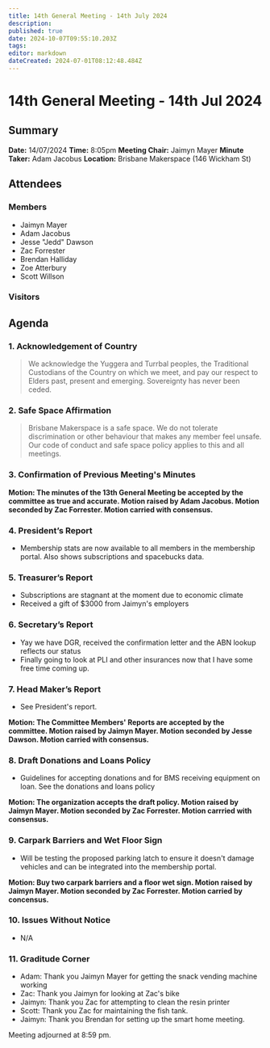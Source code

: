 ```yaml
---
title: 14th General Meeting - 14th July 2024
description: 
published: true
date: 2024-10-07T09:55:10.203Z
tags: 
editor: markdown
dateCreated: 2024-07-01T08:12:48.484Z
---
```


# 14th General Meeting - 14th Jul 2024
## Summary
**Date:** 14/07/2024 
**Time:** 8:05pm
**Meeting Chair:** Jaimyn Mayer
**Minute Taker:** Adam Jacobus
**Location:** Brisbane Makerspace (146 Wickham St)

## Attendees
### Members

- Jaimyn Mayer
- Adam Jacobus
- Jesse "Jedd" Dawson
- Zac Forrester
- Brendan Halliday
- Zoe Atterbury
- Scott Willson

### Visitors


## Agenda

### 1. Acknowledgement of Country

> We acknowledge the Yuggera and Turrbal peoples, the Traditional Custodians of the Country on which we meet, and pay our respect to Elders past, present and emerging. Sovereignty has never been ceded.

### 2. Safe Space Affirmation
> Brisbane Makerspace is a safe space. We do not tolerate discrimination or other behaviour that makes any member feel unsafe. Our code of conduct and safe space policy applies to this and all meetings.

### 3. Confirmation of Previous Meeting's Minutes

**Motion: The minutes of the 13th General Meeting be accepted by the committee as true and accurate. Motion raised by Adam Jacobus. Motion seconded by Zac Forrester. Motion carried with consensus.**

### 4. President’s Report

- Membership stats are now available to all members in the membership portal. Also shows subscriptions and spacebucks data.

### 5. Treasurer’s Report

- Subscriptions are stagnant at the moment due to economic climate
- Received a gift of $3000 from Jaimyn's employers

### 6. Secretary’s Report

- Yay we have DGR, received the confirmation letter and the ABN lookup reflects our status
- Finally going to look at PLI and other insurances now that I have some free time coming up.

### 7. Head Maker’s Report

- See President's report.

**Motion: The Committee Members' Reports are accepted by the committee. Motion raised by Jaimyn Mayer. Motion seconded by Jesse Dawson. Motion carried with consensus.**

### 8. Draft Donations and Loans Policy

- Guidelines for accepting donations and for BMS receiving equipment on loan. See the donations and loans policy

**Motion: The organization accepts the draft policy. Motion raised by Jaimyn Mayer. Motion seconded by Zac Forrester. Motion carrried with consensus.**

### 9. Carpark Barriers and Wet Floor Sign

- Will be testing the proposed parking latch to ensure it doesn't damage vehicles and can be integrated into the membership portal.

**Motion: Buy two carpark barriers and a floor wet sign. Motion raised by Jaimyn Mayer. Motion seconded by Zac Forrester. Motion carried by concensus.**

### 10. Issues Without Notice

- N/A

### 11. Graditude Corner

- Adam: Thank you Jaimyn Mayer for getting the snack vending machine working
- Zac: Thank you Jaimyn for looking at Zac's bike
- Jaimyn: Thank you Zac for attempting to clean the resin printer
- Scott: Thank you Zac for maintaining the fish tank.
- Jaimyn: Thank you Brendan for setting up the smart home meeting.

Meeting adjourned at 8:59 pm.